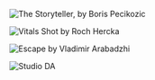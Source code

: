 ![The Storyteller, by Boris
Pecikozic](Boris_Pecikozic/the_storyteller.jpg)

![Vitals Shot by Roch Hercka](Roch_Hercka/vitals_shot.jpg)

![Escape by Vladimir Arabadzhi](Vladimir_Arabadzhi/escape.svg)

![Studio DA](Studio_DA/fire_form.svg)
